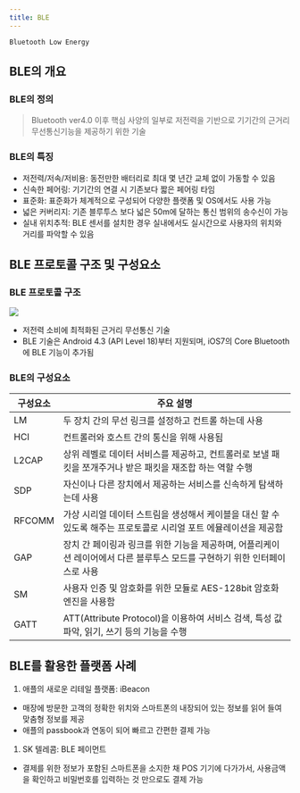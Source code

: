```yaml
---
title: BLE
---
```


`Bluetooth Low Energy`

## BLE의 개요
### BLE의 정의
> Bluetooth ver4.0 이후 핵심 사양의 일부로 저전력을 기반으로 기기간의 근거리 무선통신기능을 제공하기 위한 기술

### BLE의 특징
* 저전력/저속/저비용: 동전만한 배터리로 최대 몇 년간 교체 없이 가동할 수 있음
* 신속한 페어링: 기기간의 연결 시 기존보다 짧은 페어링 타임
* 표준화: 표준화가 체계적으로 구성되어 다양한 플랫폼 및 OS에서도 사용 가능
* 넓은 커버리지: 기존 블루투스 보다 넓은 50m에 달하는 통신 범위의 송수신이 가능
* 실내 위치추적: BLE 센서를 설치한 경우 실내에서도 실시간으로 사용자의 위치와 거리를 파악할 수 있음

## BLE 프로토콜 구조 및 구성요소
### BLE 프로토콜 구조
![](http://file2.engineering.com/engcom/images/products/books/bluetooth-low-energy-4.jpg)
* 저전력 소비에 최적화된 근거리 무선통신 기술
* BLE 기술은 Android 4.3 (API Level 18)부터 지원되며, iOS7의 Core Bluetooth에 BLE 기능이 추가됨

### BLE의 구성요소

|구성요소|주요 설명|
|-----|--------|
|LM|두 장치 간의 무선 링크를 설정하고 컨트롤 하는데 사용 |
|HCI|컨트롤러와 호스트 간의 통신을 위해 사용됨 |
|L2CAP|상위 레벨로 데이터 서비스를 제공하고, 컨트롤러로 보낼 패킷을 쪼개주거나 받은 패킷을 재조합 하는 역할 수행 |
|SDP|자신이나 다른 장치에서 제공하는 서비스를 신속하게 탐색하는데 사용 |
|RFCOMM|가상 시리얼 데이터 스트림을 생성해서 케이블을 대신 할 수 있도록 해주는 프로토콜로 시리얼 포트 에뮬레이션을 제공함 |
|GAP|장치 간 페이링과 링크를 위한 기능을 제공하며, 어플리케이션 레이어에서 다른 블루투스 모드를 구현하기 위한 인터페이스로 사용 |
|SM|사용자 인증 및 암호화를 위한 모듈로 AES-128bit 암호화 엔진을 사용함 |
|GATT|ATT(Attribute Protocol)을 이용하여 서비스 검색, 특성 값 파악, 읽기, 쓰기 등의 기능을 수행 |

## BLE를 활용한 플랫폼 사례
1. 애플의 새로운 리테일 플랫폼: iBeacon
  -  매장에 방문한 고객의 정확한 위치와 스마트폰의 내장되어 있는 정보를 읽어 들여 맞춤형 정보를 제공
  - 애플의 passbook과 연동이 되어 빠르고 간편한 결제 가능
1. SK 텔레콤: BLE 페이먼트
  - 결제를 위한 정보가 포함된 스마트폰을 소지한 채 POS 기기에 다가가서, 사용금액을 확인하고 비밀번호를 입력하는 것 만으로도 결제 가능
